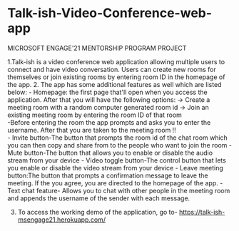 # Talk-ish-Video-Conference-web-app
MICROSOFT ENGAGE'21 MENTORSHIP PROGRAM PROJECT

1.Talk-ish is a video conference web application allowing multiple users to connect and have video conversation. Users can create new rooms for themselves or join existing rooms by entering room ID in the homepage of the app.
2. The app has some additional features as well which are listed below:
    - Homepage: the first page that'll open when you access the application. After that you will have the following options:
        -> Create a meeting room with a random computer generated room id
        -> Join an existing meeting room by entering the room ID of that room        
    -Before entering the room the app prompts and asks you to enter the username. After that you are taken to the meeting room !!    
    - Invite button-The button that prompts the room id of the chat room which you can then copy and share from to the people who want to join the room
    - Mute button-The button that allows you to enable or disable the audio stream from your device
    - Video toggle button-The control button that lets you enable or disable the video stream from your device
    - Leave meeting button:The button that prompts a confirmation message to leave the meeting. If the you agree, you are directed to the homepage of the app.
    - Text chat feature- Allows you to chat with other people in the meeting room and appends the username of the sender with each message.

3. To access the working demo of the application, go to- https://talk-ish-msengage21.herokuapp.com/
